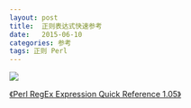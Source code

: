 ```yaml
---
layout: post
title:  正则表达式快速参考
date:   2015-06-10
categories: 参考
tags: 正则 Perl
---
```




![](https://harmonyhu.github.io/img/regexp.png)

[《Perl RegEx Expression Quick Reference 1.05》](http://people.duke.edu/~tkb13/courses/ece560-2020fa/resources/preqr.pdf)

